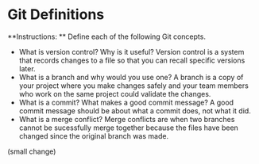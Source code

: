# Git Definitions

**Instructions: ** Define each of the following Git concepts. 

* What is version control?  Why is it useful?
Version control is a system that records changes to a file so that you can recall specific versions later.
* What is a branch and why would you use one?
A branch is a copy of your project where you make changes safely and your team members who work on the same project could validate the changes.
* What is a commit? What makes a good commit message?
A good commit message should be about what a commit does, not what it did.
* What is a merge conflict?
 Merge conflicts are when two branches cannot be sucessfully merge together because the files have been changed since the original branch was made.
 
(small change)
 